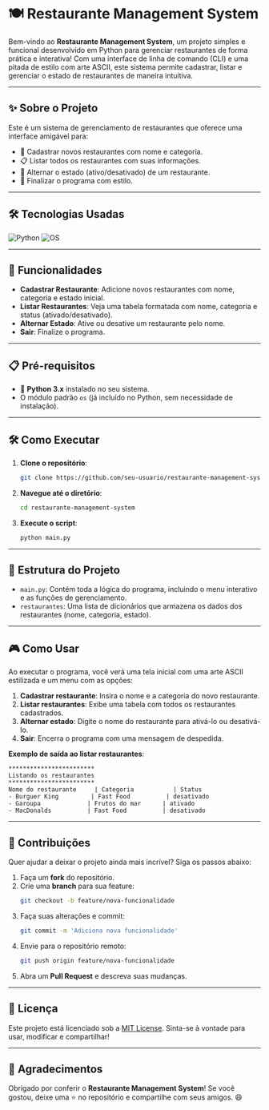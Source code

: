 # 🍽️ Restaurante Management System

Bem-vindo ao **Restaurante Management System**, um projeto simples e funcional desenvolvido em Python para gerenciar restaurantes de forma prática e interativa! Com uma interface de linha de comando (CLI) e uma pitada de estilo com arte ASCII, este sistema permite cadastrar, listar e gerenciar o estado de restaurantes de maneira intuitiva.

---

## ✨ Sobre o Projeto

Este é um sistema de gerenciamento de restaurantes que oferece uma interface amigável para:
- 📝 Cadastrar novos restaurantes com nome e categoria.
- 📋 Listar todos os restaurantes com suas informações.
- 🔄 Alternar o estado (ativo/desativado) de um restaurante.
- 🚪 Finalizar o programa com estilo.

---

## 🛠️ Tecnologias Usadas

![Python](https://img.shields.io/badge/Python-3.x-blue?logo=python&logoColor=white)
![OS](https://img.shields.io/badge/OS-Standard%20Library-green?logo=python)

---

## 🚀 Funcionalidades

- **Cadastrar Restaurante**: Adicione novos restaurantes com nome, categoria e estado inicial.
- **Listar Restaurantes**: Veja uma tabela formatada com nome, categoria e status (ativado/desativado).
- **Alternar Estado**: Ative ou desative um restaurante pelo nome.
- **Sair**: Finalize o programa.

---

## 📋 Pré-requisitos

- 🐍 **Python 3.x** instalado no seu sistema.
- O módulo padrão `os` (já incluído no Python, sem necessidade de instalação).

---

## 🛠️ Como Executar

1. **Clone o repositório**:
   ```bash
   git clone https://github.com/seu-usuario/restaurante-management-system.git
   ```

2. **Navegue até o diretório**:
   ```bash
   cd restaurante-management-system
   ```

3. **Execute o script**:
   ```bash
   python main.py
   ```

---

## 📂 Estrutura do Projeto

- `main.py`: Contém toda a lógica do programa, incluindo o menu interativo e as funções de gerenciamento.
- `restaurantes`: Uma lista de dicionários que armazena os dados dos restaurantes (nome, categoria, estado).

---

## 🎮 Como Usar

Ao executar o programa, você verá uma tela inicial com uma arte ASCII estilizada e um menu com as opções:
1. **Cadastrar restaurante**: Insira o nome e a categoria do novo restaurante.
2. **Listar restaurantes**: Exibe uma tabela com todos os restaurantes cadastrados.
3. **Alternar estado**: Digite o nome do restaurante para ativá-lo ou desativá-lo.
4. **Sair**: Encerra o programa com uma mensagem de despedida.

**Exemplo de saída ao listar restaurantes**:
```
************************
Listando os restaurantes
************************
Nome do restaurante     | Categoria           | Status
- Burguer King         | Fast Food          | desativado
- Garoupa             | Frutos do mar      | ativado
- MacDonalds          | Fast Food          | desativado
```

---

## 🤝 Contribuições

Quer ajudar a deixar o projeto ainda mais incrível? Siga os passos abaixo:

1. Faça um **fork** do repositório.
2. Crie uma **branch** para sua feature:
   ```bash
   git checkout -b feature/nova-funcionalidade
   ```
3. Faça suas alterações e commit:
   ```bash
   git commit -m 'Adiciona nova funcionalidade'
   ```
4. Envie para o repositório remoto:
   ```bash
   git push origin feature/nova-funcionalidade
   ```
5. Abra um **Pull Request** e descreva suas mudanças.

---

## 📜 Licença

Este projeto está licenciado sob a [MIT License](LICENSE). Sinta-se à vontade para usar, modificar e compartilhar!

---

## 🌟 Agradecimentos

Obrigado por conferir o **Restaurante Management System**! Se você gostou, deixe uma ⭐ no repositório e compartilhe com seus amigos. 😄
